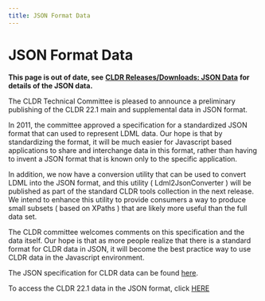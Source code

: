 ```yaml
---
title: JSON Format Data
---
```


# JSON Format Data

**This page is out of date, see** [**CLDR Releases/Downloads: JSON Data**](https://www.google.com/url?q=https%3A%2F%2Fcldr.unicode.org%2Findex%2Fdownloads%23h.nosb01ot1guy&sa=D&sntz=1&usg=AOvVaw3XYfzHnHlYw0KHy-Or9-bW) **for details of the JSON data.**

The CLDR Technical Committee is pleased to announce a preliminary publishing of the CLDR 22.1 main and supplemental data in JSON format.

In 2011, the committee approved a specification for a standardized JSON format that can used to represent LDML data. Our hope is that by standardizing the format, it will be much easier for Javascript based applications to share and interchange data in this format, rather than having to invent a JSON format that is known only to the specific application.

In addition, we now have a conversion utility that can be used to convert LDML into the JSON format, and this utility ( Ldml2JsonConverter ) will be published as part of the standard CLDR tools collection in the next release. We intend to enhance this utility to provide consumers a way to produce small subsets ( based on XPaths ) that are likely more useful than the full data set.

The CLDR committee welcomes comments on this specification and the data itself. Our hope is that as more people realize that there is a standard format for CLDR data in JSON, it will become the best practice way to use CLDR data in the Javascript environment.

The JSON specification for CLDR data can be found [here](/index/cldr-spec/cldr-json-bindings).

To access the CLDR 22.1 data in the JSON format, click [HERE](http://www.google.com/url?q=http%3A%2F%2Fwww.unicode.org%2Frepos%2Fcldr-aux%2Fjson%2F22.1%2F&sa=D&sntz=1&usg=AOvVaw3a81SHdsJi_Nf1zWGhF3rs)

